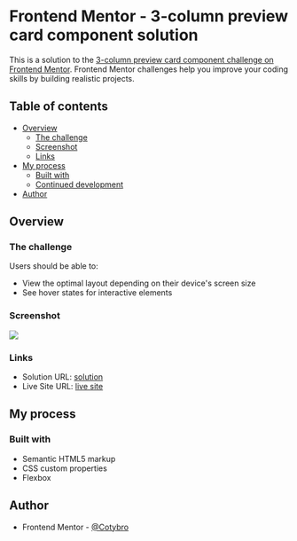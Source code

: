 # Frontend Mentor - 3-column preview card component solution

This is a solution to the [3-column preview card component challenge on Frontend Mentor](https://www.frontendmentor.io/challenges/3column-preview-card-component-pH92eAR2-). Frontend Mentor challenges help you improve your coding skills by building realistic projects. 

## Table of contents

- [Overview](#overview)
  - [The challenge](#the-challenge)
  - [Screenshot](#screenshot)
  - [Links](#links)
- [My process](#my-process)
  - [Built with](#built-with)
  - [Continued development](#continued-development)
- [Author](#author)


## Overview

### The challenge

Users should be able to:

- View the optimal layout depending on their device's screen size
- See hover states for interactive elements

### Screenshot

![](./screenshot.jpg)

### Links

- Solution URL: [solution](https://github.com/cotybro/3-column-preview-card-component/blob/main/index.html)
- Live Site URL: [live site](https://3-column-preview-card-component-mu.vercel.app/)

## My process

### Built with

- Semantic HTML5 markup
- CSS custom properties
- Flexbox

## Author

- Frontend Mentor - [@Cotybro](https://www.frontendmentor.io/profile/cotybro)
